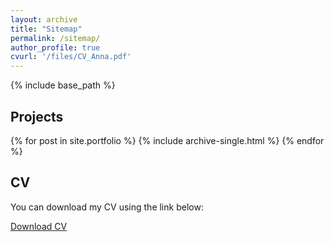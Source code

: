 ```yaml
---
layout: archive
title: "Sitemap"
permalink: /sitemap/
author_profile: true
cvurl: '/files/CV_Anna.pdf'
---
```


{% include base_path %}

<h2>Projects</h2>
{% for post in site.portfolio %}
  {% include archive-single.html %}
{% endfor %}

<h2>CV</h2>
You can download my CV using the link below:

<a href=" {{ '/files/CV_Anna.pdf' | prepend: site.baseurl}} ">Download CV</a>

<!-- <h2>Pages</h2>
{% for post in site.pages %}
  {% include archive-single.html %}
{% endfor %}

<h2>Posts</h2>
{% for post in site.posts %}
  {% include archive-single.html %}
{% endfor %}

{% capture written_label %}'None'{% endcapture %}

{% for collection in site.collections %}
{% unless collection.output == false or collection.label == "posts" %}
  {% capture label %}{{ collection.label }}{% endcapture %}
  {% if label != written_label %}
  <h2>{{ label }}</h2>
  {% capture written_label %}{{ label }}{% endcapture %}
  {% endif %}
{% endunless %}

{% for post in collection.docs %}
  {% unless collection.output == false or collection.label == "posts" %}
  {% include archive-single.html %}
  {% endunless %}
{% endfor %}
{% endfor %}
-->